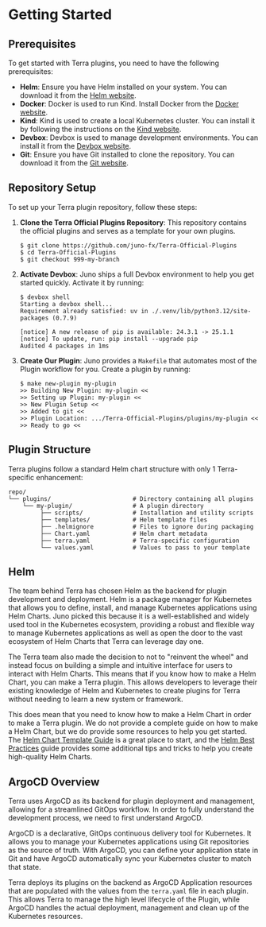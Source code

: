 # Getting Started

## Prerequisites

To get started with Terra plugins, you need to have the following prerequisites:

- **Helm**: Ensure you have Helm installed on your system. You can download it from the [Helm website](https://helm.sh/docs/intro/install/).
- **Docker**: Docker is used to run Kind. Install Docker from the [Docker website](https://docs.docker.com/get-docker/).
- **Kind**: Kind is used to create a local Kubernetes cluster. You can install it by following the instructions on the [Kind website](https://kind.sigs.k8s.io/docs/user/quick-start/).
- **Devbox**: Devbox is used to manage development environments. You can install it from the [Devbox website](https://www.jetify.com/docs/devbox/installing_devbox/).
- **Git**: Ensure you have Git installed to clone the repository. You can download it from the [Git website](https://git-scm.com/downloads).

## Repository Setup

To set up your Terra plugin repository, follow these steps:

1. **Clone the Terra Official Plugins Repository**: This repository contains the official plugins and serves as a template for your own plugins.

    <!-- termynal -->
    
    ```shell
    $ git clone https://github.com/juno-fx/Terra-Official-Plugins
    $ cd Terra-Official-Plugins
    $ git checkout 999-my-branch
    ```

2. **Activate Devbox**: Juno ships a full Devbox environment to help you get started quickly. Activate it by running:

    <!-- termynal -->
    
    ```shell
    $ devbox shell
    Starting a devbox shell...
    Requirement already satisfied: uv in ./.venv/lib/python3.12/site-packages (0.7.9)
    
    [notice] A new release of pip is available: 24.3.1 -> 25.1.1
    [notice] To update, run: pip install --upgrade pip
    Audited 4 packages in 1ms
    ```

3. **Create Our Plugin**: Juno provides a `Makefile` that automates most of the Plugin workflow for you. Create a plugin by running:

    <!-- termynal -->
    
    ```shell
    $ make new-plugin my-plugin
   >> Building New Plugin: my-plugin <<
   >> Setting up Plugin: my-plugin <<
   >> New Plugin Setup <<
   >> Added to git <<
   >> Plugin Location: .../Terra-Official-Plugins/plugins/my-plugin <<
   >> Ready to go <<
    ```



## Plugin Structure

Terra plugins follow a standard Helm chart structure with only 1 Terra-specific enhancement:

```shell
repo/
└── plugins/                       # Directory containing all plugins
    └── my-plugin/                 # A plugin directory
         ├── scripts/              # Installation and utility scripts
         ├── templates/            # Helm template files
         ├── .helmignore           # Files to ignore during packaging
         ├── Chart.yaml            # Helm chart metadata
         ├── terra.yaml            # Terra-specific configuration
         └── values.yaml           # Values to pass to your template
```


## Helm

The team behind Terra has chosen Helm as the backend for plugin development and deployment. Helm is a package manager
for Kubernetes that allows you to define, install, and manage Kubernetes applications using Helm Charts. Juno picked
this because it is a well-established and widely used tool in the Kubernetes ecosystem, providing a robust and
flexible way to manage Kubernetes applications as well as open the door to the vast ecosystem of Helm Charts that Terra
can leverage day one.

The Terra team also made the decision to not to "reinvent the wheel" and instead focus on building a simple and
intuitive interface for users to interact with Helm Charts. This means that if you know how to make a Helm Chart, you can
make a Terra plugin. This allows developers to leverage their existing knowledge of Helm and Kubernetes to create
plugins for Terra without needing to learn a new system or framework.

This does mean that you need to know how to make a Helm Chart in order to make a Terra plugin. We do not provide a
complete guide on how to make a Helm Chart, but we do provide some resources to help you get started. The
[Helm Chart Template Guide](https://helm.sh/docs/chart_template_guide/getting_started/) is a great place to start,
and the [Helm Best Practices](https://helm.sh/docs/chart_best_practices/) guide provides some additional tips and tricks
to help you create high-quality Helm Charts.

## ArgoCD Overview

Terra uses ArgoCD as its backend for plugin deployment and management, allowing for a streamlined GitOps workflow.
In order to fully understand the development process, we need to first understand ArgoCD.

ArgoCD is a declarative, GitOps continuous delivery tool for Kubernetes. It allows you to manage your Kubernetes
applications using Git repositories as the source of truth. With ArgoCD, you can define your application state in
Git and have ArgoCD automatically sync your Kubernetes cluster to match that state.

Terra deploys its plugins on the backend as ArgoCD Application resources that are populated with the values from
the `terra.yaml` file in each plugin. This allows Terra to manage the high level lifecycle of the Plugin, while
ArgoCD handles the actual deployment, management and clean up of the Kubernetes resources.
